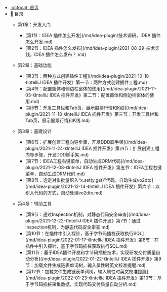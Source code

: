- [:octocat: 首页](/README)
- :memo: 目录
   - 第1章：开发入门
   
       - [第1节：IDEA 插件怎么开发](/md/idea-plugin/技术调研，IDEA 插件怎么开发.md)
       - [第2节：IDEA 插件怎么发布](/md/idea-plugin/2021-08-29-技术实践，IDEA 插件怎么发布？.md)
   
   - 第2章：基础功能
   
       - [第3节：两种方式创建插件工程](/md/idea-plugin/2021-10-18-《IntelliJ IDEA 插件开发》第一节：两种方式创建插件工程.md)
       - [第4节：配置窗体和侧边栏窗体的使用](/md/idea-plugin/2021-11-03-《IntelliJ IDEA 插件开发》第二节：配置窗体和侧边栏窗体的使用.md)
       - [第5节：开发工具栏和Tab页，展示股票行情和K线](/md/idea-plugin/2021-11-18-《IntelliJ IDEA 插件开发》第三节：开发工具栏和Tab页，展示股票行情和K线.md)
   
   - 第3章：基建设计
   
       - [第6节：扩展创建工程向导步骤，开发DDD脚手架](/md/idea-plugin/2021-11-24-《IntelliJ IDEA 插件开发》第四节：扩展创建工程向导步骤，开发DDD脚手架.md)
       - [第7节：IDEA工程右键菜单，自动生成ORM代码](/md/idea-plugin/2021-12-08-《IntelliJ IDEA 插件开发》第五节：IDEA工程右键菜单，自动生成ORM代码.md)
       - [第8节：选定对象批量织入“x.set(y.get)”代码，自动生成vo2dto](/md/idea-plugin/2021-12-14-《IntelliJ IDEA 插件开发》第六节：以织入代码的方式，自动处理vo2dto.md)
   
   - 第4章：辅助工具
       
       - [第9节：通过Inspection机制，对静态代码安全审查](/md/idea-plugin/2021-12-22-《IntelliJ IDEA 插件开发》第7节：通过Inspection机制，为静态代码安全审查.md)
       - [第10节：在插件中引入探针，基于字节码插桩获取执行SQL](/md/idea-plugin/2022-01-17-《IntelliJ IDEA 插件开发》第8节：在插件中引入探针，基于字节码插桩获取执行SQL.md)
       - [第11节：基于IDEA插件开发和字节码插桩技术，实现研发交付质量自动分析](/md/idea-plugin/2022-01-22-《IntelliJ IDEA 插件开发》第9节：加载文件生成链表单词树，输入属性时英文校准提醒.md)
       - [第12节：加载文件生成链表单词树，输入属性时英文校准提醒](/md/idea-plugin/2022-01-23-《IntelliJ IDEA 插件开发》第10节：基于字节码插桩采集数据，实现代码交付质量自动分析.md)
